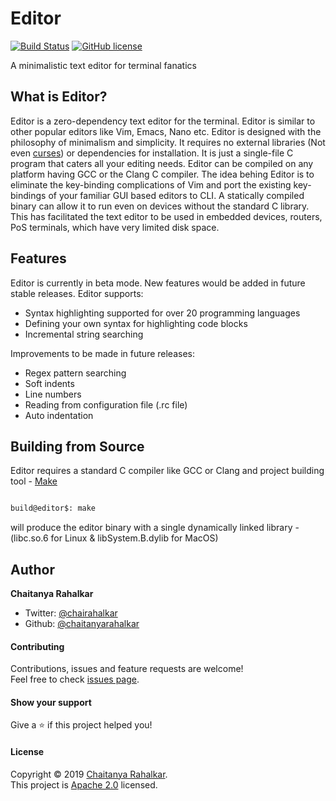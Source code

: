 # Editor
[![Build Status](https://travis-ci.org/chaitanyarahalkar/Editor.svg?branch=master)](https://travis-ci.org/chaitanyarahalkar/Editor)
[![GitHub license](https://img.shields.io/github/license/chaitanyarahalkar/Editor)](https://github.com/chaitanyarahalkar/Editor/blob/master/LICENSE)

A minimalistic text editor for terminal fanatics

## What is Editor? 

Editor is a zero-dependency text editor for the terminal. Editor is similar to other popular editors like Vim, Emacs, Nano etc. Editor is designed with the philosophy of minimalism and simplicity. It requires no external libraries (Not even [curses](https://en.wikipedia.org/wiki/Curses_(programming_library))) or dependencies for installation. It is just a single-file C program that caters all your editing needs. Editor can be compiled on any platform having GCC or the Clang C compiler. The idea behing Editor is to eliminate the key-binding complications of Vim and port the existing key-bindings of your familiar GUI based editors to CLI. A statically compiled binary can allow it to run even on devices without the standard C library. This has facilitated the text editor to be used in embedded devices, routers, PoS terminals, which have very limited disk space. 

## Features

Editor is currently in beta mode. New features would be added in future stable releases.
Editor supports:

- Syntax highlighting supported for over 20 programming languages
- Defining your own syntax for highlighting code blocks
- Incremental string searching

Improvements to be made in future releases:

- Regex pattern searching
- Soft indents
- Line numbers
- Reading from configuration file (.rc file)
- Auto indentation

## Building from Source

Editor requires a standard C compiler like GCC or Clang and project building tool - [Make](https://www.gnu.org/software/make/)

```bash

build@editor$: make

```

will produce the editor binary with a single dynamically linked library - (libc.so.6 for Linux & libSystem.B.dylib for MacOS)


## Author

 **Chaitanya Rahalkar**

* Twitter: [@chairahalkar](https://twitter.com/chairahalkar)
* Github: [@chaitanyarahalkar](https://github.com/chaitanyarahalkar)

#### Contributing

Contributions, issues and feature requests are welcome!<br />Feel free to check [issues page](https://github.com/chaitanyarahalkar/Editor/issues).

#### Show your support

Give a ⭐️ if this project helped you!

#### License

Copyright © 2019 [Chaitanya Rahalkar](https://github.com/chaitanyarahalkar).<br />
This project is [Apache 2.0](https://github.com/chaitanyarahalkar/Editor/blob/master/LICENSE) licensed.
